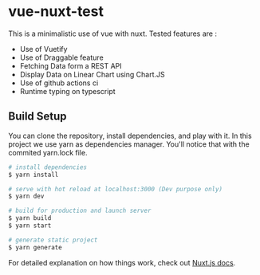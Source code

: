 # vue-nuxt-test
This is a minimalistic use of vue with nuxt. Tested features are :
- Use of Vuetify
- Use of Draggable feature
- Fetching Data form a REST API
- Display Data on Linear Chart using Chart.JS
- Use of github actions ci
- Runtime typing on typescript

## Build Setup
You can clone the repository, install dependencies, and play with it. 
In this project we use yarn as dependencies manager. You'll notice that with the commited yarn.lock file.

```bash
# install dependencies
$ yarn install

# serve with hot reload at localhost:3000 (Dev purpose only)
$ yarn dev

# build for production and launch server
$ yarn build
$ yarn start

# generate static project
$ yarn generate
```

For detailed explanation on how things work, check out [Nuxt.js docs](https://nuxtjs.org).
